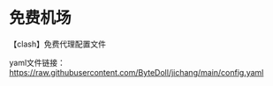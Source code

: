 # 免费机场
【clash】免费代理配置文件

yaml文件链接：https://raw.githubusercontent.com/ByteDoll/jichang/main/config.yaml
